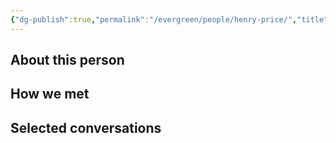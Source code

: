 ```yaml
---
{"dg-publish":true,"permalink":"/evergreen/people/henry-price/","title":"Graduate Student","tags":["people","potential_fellow","ERL_2025_meeting"]}
---
```


## About this person


## How we met


## Selected conversations
